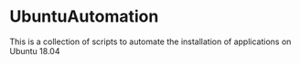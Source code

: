 # UbuntuAutomation
This is a collection of scripts to automate the installation of applications on Ubuntu 18.04

